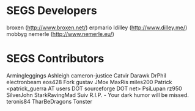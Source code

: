 SEGS Developers
======
broxen          (http://www.broxen.net/) <broxen AT segs DOT io>
erpmario        <erpmario AT segs DOT io>
ldilley         (http://www.dilley.me/) <lloyd AT segs DOT io>
mobbyg          <mobbyg AT segs DOT io>
nemerle         (http://www.nemerle.eu/) <nemerle AT segs DOT io>


SEGS Contributors
======
Armingleggings
Ashleigh
cameron-justice
Catvir
Darawk          <darawk AT darawk DOT com>
DrPhil
electronbeam
eos428
Fork            <catnipjunkie AT users DOT sourceforge DOT net>
gustav          <bjordal AT users DOT sourceforge DOT net>
JMox
MaxRis
miles200
Patrick         <patrick_guerra AT users DOT sourceforge DOT net>
PsiLupan
rz950
SilverJohn
StarkRavingMad
Suiv             R.I.P. - Your dark humor will be missed.
teronis84
TharBeDragons
Tonster
